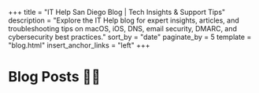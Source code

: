 +++
title = "IT Help San Diego Blog | Tech Insights & Support Tips"
description = "Explore the IT Help blog for expert insights, articles, and troubleshooting tips on macOS, iOS, DNS, email security, DMARC, and cybersecurity best practices."
sort_by = "date"
paginate_by = 5
template = "blog.html"
insert_anchor_links = "left"
+++

# Blog Posts ✍🏼

<!-- Posts are generated by Zola -->

